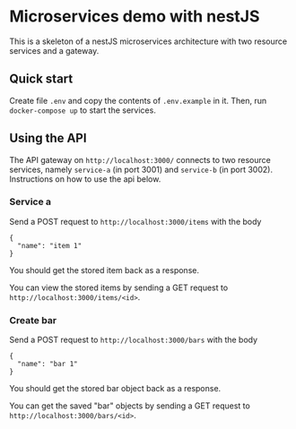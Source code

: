 # Microservices demo with nestJS

This is a skeleton of a nestJS microservices architecture with two resource services and a gateway. 

## Quick start

Create file `.env` and copy the contents of `.env.example` in it. Then, run `docker-compose up` to start the services.

## Using the API

The API gateway on `http://localhost:3000/` connects to two resource services, namely `service-a` (in port 3001) and `service-b` (in port 3002). Instructions on how to use the api below.

### Service a

Send a POST request to `http://localhost:3000/items` with the body

```
{
  "name": "item 1"
}
```

You should get the stored item back as a response. 

You can view the stored items by sending a GET request to `http://localhost:3000/items/<id>`.

### Create bar

Send a POST request to `http://localhost:3000/bars` with the body

```
{
  "name": "bar 1"
}
```

You should get the stored bar object back as a response. 

You can get the saved "bar" objects by sending a GET request to `http://localhost:3000/bars/<id>`.
